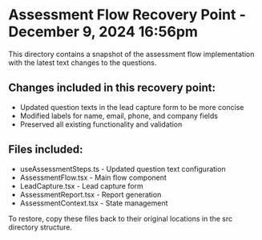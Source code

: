 # Assessment Flow Recovery Point - December 9, 2024 16:56pm

This directory contains a snapshot of the assessment flow implementation with the latest text changes to the questions.

## Changes included in this recovery point:
- Updated question texts in the lead capture form to be more concise
- Modified labels for name, email, phone, and company fields
- Preserved all existing functionality and validation

## Files included:
- useAssessmentSteps.ts - Updated question text configuration
- AssessmentFlow.tsx - Main flow component
- LeadCapture.tsx - Lead capture form
- AssessmentReport.tsx - Report generation
- AssessmentContext.tsx - State management

To restore, copy these files back to their original locations in the src directory structure.